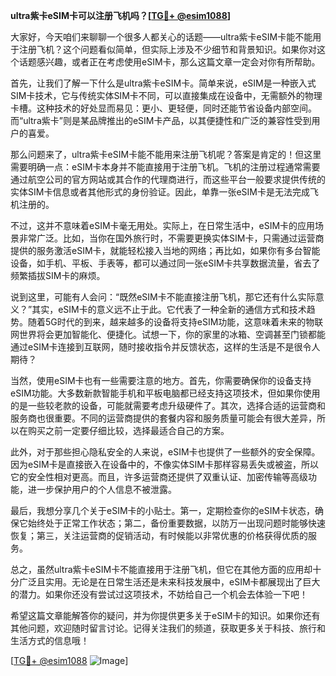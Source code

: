 **ultra紫卡eSIM卡可以注册飞机吗？[[TG💪+ @esim1088](https://t.me/s/esim1088)]**

大家好，今天咱们来聊聊一个很多人都关心的话题——ultra紫卡eSIM卡能不能用于注册飞机？这个问题看似简单，但实际上涉及不少细节和背景知识。如果你对这个话题感兴趣，或者正在考虑使用eSIM卡，那么这篇文章一定会对你有所帮助。

首先，让我们了解一下什么是ultra紫卡eSIM卡。简单来说，eSIM是一种嵌入式SIM卡技术，它与传统实体SIM卡不同，可以直接集成在设备中，无需额外的物理卡槽。这种技术的好处显而易见：更小、更轻便，同时还能节省设备内部空间。而“ultra紫卡”则是某品牌推出的eSIM卡产品，以其便捷性和广泛的兼容性受到用户的喜爱。

那么问题来了，ultra紫卡eSIM卡能不能用来注册飞机呢？答案是肯定的！但这里需要明确一点：eSIM卡本身并不能直接用于注册飞机。飞机的注册过程通常需要通过航空公司的官方网站或其合作的代理商进行，而这些平台一般要求提供传统的实体SIM卡信息或者其他形式的身份验证。因此，单靠一张eSIM卡是无法完成飞机注册的。

不过，这并不意味着eSIM卡毫无用处。实际上，在日常生活中，eSIM卡的应用场景非常广泛。比如，当你在国外旅行时，不需要更换实体SIM卡，只需通过运营商提供的服务激活eSIM卡，就能轻松接入当地的网络；再比如，如果你有多台智能设备，如手机、平板、手表等，都可以通过同一张eSIM卡共享数据流量，省去了频繁插拔SIM卡的麻烦。

说到这里，可能有人会问：“既然eSIM卡不能直接注册飞机，那它还有什么实际意义？”其实，eSIM卡的意义远不止于此。它代表了一种全新的通信方式和技术趋势。随着5G时代的到来，越来越多的设备将支持eSIM功能，这意味着未来的物联网世界将会更加智能化、便捷化。试想一下，你的家里的冰箱、空调甚至门锁都能通过eSIM卡连接到互联网，随时接收指令并反馈状态，这样的生活是不是很令人期待？

当然，使用eSIM卡也有一些需要注意的地方。首先，你需要确保你的设备支持eSIM功能。大多数新款智能手机和平板电脑都已经支持这项技术，但如果你使用的是一些较老款的设备，可能就需要考虑升级硬件了。其次，选择合适的运营商和服务商也很重要。不同的运营商提供的套餐内容和服务质量可能会有很大差异，所以在购买之前一定要仔细比较，选择最适合自己的方案。

此外，对于那些担心隐私安全的人来说，eSIM卡也提供了一些额外的安全保障。因为eSIM卡是直接嵌入在设备中的，不像实体SIM卡那样容易丢失或被盗，所以它的安全性相对更高。而且，许多运营商还提供了双重认证、加密传输等高级功能，进一步保护用户的个人信息不被泄露。

最后，我想分享几个关于eSIM卡的小贴士。第一，定期检查你的eSIM卡状态，确保它始终处于正常工作状态；第二，备份重要数据，以防万一出现问题时能够快速恢复；第三，关注运营商的促销活动，有时候能以非常优惠的价格获得优质的服务。

总之，虽然ultra紫卡eSIM卡不能直接用于注册飞机，但它在其他方面的应用却十分广泛且实用。无论是在日常生活还是未来科技发展中，eSIM卡都展现出了巨大的潜力。如果你还没有尝试过这项技术，不妨给自己一个机会去体验一下吧！

希望这篇文章能解答你的疑问，并为你提供更多关于eSIM卡的知识。如果你还有其他问题，欢迎随时留言讨论。记得关注我们的频道，获取更多关于科技、旅行和生活方式的信息哦！

[[TG💪+ @esim1088](https://t.me/s/esim1088) ![Image](https://i.postimg.cc/4NQfJmqS/Snipaste-2025-05-13-00-14-12.png)]